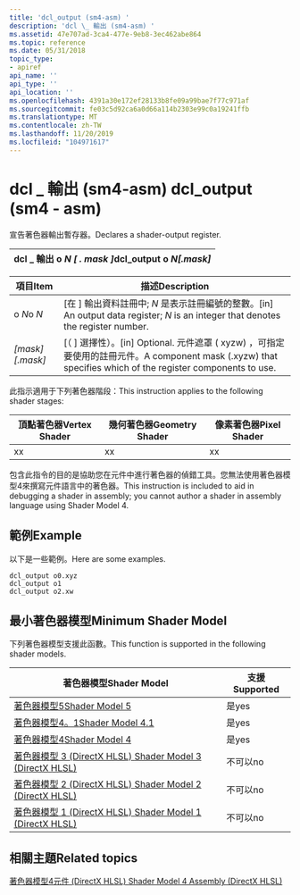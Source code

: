 ```yaml
---
title: 'dcl_output (sm4-asm) '
description: 'dcl \_ 輸出 (sm4-asm) '
ms.assetid: 47e707ad-3ca4-477e-9eb8-3ec462abe864
ms.topic: reference
ms.date: 05/31/2018
topic_type:
- apiref
api_name: ''
api_type: ''
api_location: ''
ms.openlocfilehash: 4391a30e172ef28133b8fe09a99bae7f77c971af
ms.sourcegitcommit: fe03c5d92ca6a0d66a114b2303e99c0a19241ffb
ms.translationtype: MT
ms.contentlocale: zh-TW
ms.lasthandoff: 11/20/2019
ms.locfileid: "104971617"
---
```

# <a name="dcl_output-sm4---asm"></a><span data-ttu-id="db7c7-103">dcl \_ 輸出 (sm4-asm) </span><span class="sxs-lookup"><span data-stu-id="db7c7-103">dcl\_output (sm4 - asm)</span></span>

<span data-ttu-id="db7c7-104">宣告著色器輸出暫存器。</span><span class="sxs-lookup"><span data-stu-id="db7c7-104">Declares a shader-output register.</span></span>



| <span data-ttu-id="db7c7-105">dcl \_ 輸出 o *N \[ . mask \]*</span><span class="sxs-lookup"><span data-stu-id="db7c7-105">dcl\_output o *N\[.mask\]*</span></span> |
|---------------------------|



 



| <span data-ttu-id="db7c7-106">項目</span><span class="sxs-lookup"><span data-stu-id="db7c7-106">Item</span></span>                                                                           | <span data-ttu-id="db7c7-107">描述</span><span class="sxs-lookup"><span data-stu-id="db7c7-107">Description</span></span>                                                                                                  |
|--------------------------------------------------------------------------------|--------------------------------------------------------------------------------------------------------------|
| <span data-ttu-id="db7c7-108"><span id="oN"></span><span id="on"></span><span id="ON"></span>o *N*</span><span class="sxs-lookup"><span data-stu-id="db7c7-108"><span id="oN"></span><span id="on"></span><span id="ON"></span>o *N*</span></span><br/> | <span data-ttu-id="db7c7-109">\[在 \] 輸出資料註冊中; *N* 是表示註冊編號的整數。</span><span class="sxs-lookup"><span data-stu-id="db7c7-109">\[in\] An output data register; *N* is an integer that denotes the register number.</span></span><br/>               |
| <span data-ttu-id="db7c7-110"><span id="_.mask_"></span><span id="_.MASK_"></span>*\[mask\]*</span><span class="sxs-lookup"><span data-stu-id="db7c7-110"><span id="_.mask_"></span><span id="_.MASK_"></span>*\[.mask\]*</span></span><br/>     | <span data-ttu-id="db7c7-111">\[（ \] 選擇性）。</span><span class="sxs-lookup"><span data-stu-id="db7c7-111">\[in\] Optional.</span></span> <span data-ttu-id="db7c7-112">元件遮罩 ( xyzw) ，可指定要使用的註冊元件。</span><span class="sxs-lookup"><span data-stu-id="db7c7-112">A component mask (.xyzw) that specifies which of the register components to use.</span></span><br/> |



 

<span data-ttu-id="db7c7-113">此指示適用于下列著色器階段：</span><span class="sxs-lookup"><span data-stu-id="db7c7-113">This instruction applies to the following shader stages:</span></span>



| <span data-ttu-id="db7c7-114">頂點著色器</span><span class="sxs-lookup"><span data-stu-id="db7c7-114">Vertex Shader</span></span> | <span data-ttu-id="db7c7-115">幾何著色器</span><span class="sxs-lookup"><span data-stu-id="db7c7-115">Geometry Shader</span></span> | <span data-ttu-id="db7c7-116">像素著色器</span><span class="sxs-lookup"><span data-stu-id="db7c7-116">Pixel Shader</span></span> |
|---------------|-----------------|--------------|
| <span data-ttu-id="db7c7-117">x</span><span class="sxs-lookup"><span data-stu-id="db7c7-117">x</span></span>             | <span data-ttu-id="db7c7-118">x</span><span class="sxs-lookup"><span data-stu-id="db7c7-118">x</span></span>               | <span data-ttu-id="db7c7-119">x</span><span class="sxs-lookup"><span data-stu-id="db7c7-119">x</span></span>            |



 

<span data-ttu-id="db7c7-120">包含此指令的目的是協助您在元件中進行著色器的偵錯工具。您無法使用著色器模型4來撰寫元件語言中的著色器。</span><span class="sxs-lookup"><span data-stu-id="db7c7-120">This instruction is included to aid in debugging a shader in assembly; you cannot author a shader in assembly language using Shader Model 4.</span></span>

## <a name="example"></a><span data-ttu-id="db7c7-121">範例</span><span class="sxs-lookup"><span data-stu-id="db7c7-121">Example</span></span>

<span data-ttu-id="db7c7-122">以下是一些範例。</span><span class="sxs-lookup"><span data-stu-id="db7c7-122">Here are some examples.</span></span>


```
dcl_output o0.xyz
dcl_output o1
dcl_output o2.xw
```



## <a name="minimum-shader-model"></a><span data-ttu-id="db7c7-123">最小著色器模型</span><span class="sxs-lookup"><span data-stu-id="db7c7-123">Minimum Shader Model</span></span>

<span data-ttu-id="db7c7-124">下列著色器模型支援此函數。</span><span class="sxs-lookup"><span data-stu-id="db7c7-124">This function is supported in the following shader models.</span></span>



| <span data-ttu-id="db7c7-125">著色器模型</span><span class="sxs-lookup"><span data-stu-id="db7c7-125">Shader Model</span></span>                                              | <span data-ttu-id="db7c7-126">支援</span><span class="sxs-lookup"><span data-stu-id="db7c7-126">Supported</span></span> |
|-----------------------------------------------------------|-----------|
| [<span data-ttu-id="db7c7-127">著色器模型5</span><span class="sxs-lookup"><span data-stu-id="db7c7-127">Shader Model 5</span></span>](d3d11-graphics-reference-sm5.md)        | <span data-ttu-id="db7c7-128">是</span><span class="sxs-lookup"><span data-stu-id="db7c7-128">yes</span></span>       |
| [<span data-ttu-id="db7c7-129">著色器模型4。1</span><span class="sxs-lookup"><span data-stu-id="db7c7-129">Shader Model 4.1</span></span>](dx-graphics-hlsl-sm4.md)              | <span data-ttu-id="db7c7-130">是</span><span class="sxs-lookup"><span data-stu-id="db7c7-130">yes</span></span>       |
| [<span data-ttu-id="db7c7-131">著色器模型4</span><span class="sxs-lookup"><span data-stu-id="db7c7-131">Shader Model 4</span></span>](dx-graphics-hlsl-sm4.md)                | <span data-ttu-id="db7c7-132">是</span><span class="sxs-lookup"><span data-stu-id="db7c7-132">yes</span></span>       |
| [<span data-ttu-id="db7c7-133">著色器模型 3 (DirectX HLSL) </span><span class="sxs-lookup"><span data-stu-id="db7c7-133">Shader Model 3 (DirectX HLSL)</span></span>](dx-graphics-hlsl-sm3.md) | <span data-ttu-id="db7c7-134">不可以</span><span class="sxs-lookup"><span data-stu-id="db7c7-134">no</span></span>        |
| [<span data-ttu-id="db7c7-135">著色器模型 2 (DirectX HLSL) </span><span class="sxs-lookup"><span data-stu-id="db7c7-135">Shader Model 2 (DirectX HLSL)</span></span>](dx-graphics-hlsl-sm2.md) | <span data-ttu-id="db7c7-136">不可以</span><span class="sxs-lookup"><span data-stu-id="db7c7-136">no</span></span>        |
| [<span data-ttu-id="db7c7-137">著色器模型 1 (DirectX HLSL) </span><span class="sxs-lookup"><span data-stu-id="db7c7-137">Shader Model 1 (DirectX HLSL)</span></span>](dx-graphics-hlsl-sm1.md) | <span data-ttu-id="db7c7-138">不可以</span><span class="sxs-lookup"><span data-stu-id="db7c7-138">no</span></span>        |



 

## <a name="related-topics"></a><span data-ttu-id="db7c7-139">相關主題</span><span class="sxs-lookup"><span data-stu-id="db7c7-139">Related topics</span></span>

<dl> <dt>

[<span data-ttu-id="db7c7-140">著色器模型4元件 (DirectX HLSL) </span><span class="sxs-lookup"><span data-stu-id="db7c7-140">Shader Model 4 Assembly (DirectX HLSL)</span></span>](dx-graphics-hlsl-sm4-asm.md)
</dt> </dl>

 

 





